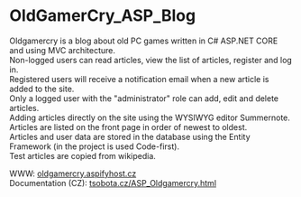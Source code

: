 # OldGamerCry_ASP_Blog
Oldgamercry is a blog about old PC games written in C# ASP.NET CORE and using  MVC architecture. <br>
Non-logged users can read articles, view the list of articles, register and log in. <br>
Registered users will receive a notification email when a new article is added to the site. <br>
Only a logged user with the "administrator" role can add, edit and delete articles.<br>
Adding articles directly on the site using the WYSIWYG editor Summernote.<br>
Articles are listed on the front page in order of newest to oldest.<br>
Articles and user data are stored in the database using the Entity Framework (in the project is used
Code-first). <br>
Test articles are copied from wikipedia. <br>

WWW: <a href="http://oldgamercry.aspifyhost.cz/">oldgamercry.aspifyhost.cz<a><br>
Documentation (CZ): <a href="https://tsobota.cz/ASP_Oldgamercry.html">tsobota.cz/ASP_Oldgamercry.html<a>
